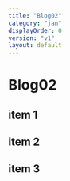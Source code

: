 ```yaml
---
title: "Blog02"
category: "jan"
displayOrder: 0
version: "v1"
layout: default
---
```


# Blog02

## item 1

## item 2

## item 3
